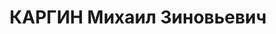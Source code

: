 ---
title: КАРГИН Михаил Зиновьевич
description: 'Род. в 1895, Самарская губ. Проживал: Красноярский кр., Минусинский
  р-н. Печник на Знаменском спиртозаводе

  Арестован 02.10.1936. Обв.: участие в к.-р. организации, террористическая деятельность.
  Приговор: ВК ВС СССР, 24.04.1937 – 8 лет ИТЛ.

  Реабилитирован ВК ВС СССР 10.03.1960'
---